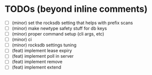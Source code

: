 # TODOs (beyond inline comments)

- [ ] (minor) set the rocksdb setting that helps with prefix scans
- [ ] (minor) make newtype safety stuff for db keys
- [ ] (minor) proper command setup (cli args, etc)
- [ ] (minor) ci
- [ ] (minor) rocksdb settings tuning
- [ ] (feat) implement lease expiry
- [ ] (feat) implement poll in server
- [ ] (feat) implement remove
- [ ] (feat) implement extend
